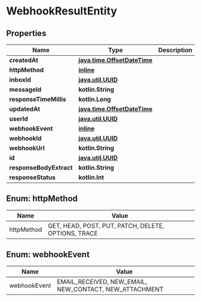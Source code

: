 
# WebhookResultEntity

## Properties
Name | Type | Description | Notes
------------ | ------------- | ------------- | -------------
**createdAt** | [**java.time.OffsetDateTime**](java.time.OffsetDateTime) |  | 
**httpMethod** | [**inline**](#HttpMethodEnum) |  | 
**inboxId** | [**java.util.UUID**](java.util.UUID) |  | 
**messageId** | **kotlin.String** |  | 
**responseTimeMillis** | **kotlin.Long** |  | 
**updatedAt** | [**java.time.OffsetDateTime**](java.time.OffsetDateTime) |  | 
**userId** | [**java.util.UUID**](java.util.UUID) |  | 
**webhookEvent** | [**inline**](#WebhookEventEnum) |  | 
**webhookId** | [**java.util.UUID**](java.util.UUID) |  | 
**webhookUrl** | **kotlin.String** |  | 
**id** | [**java.util.UUID**](java.util.UUID) |  |  [optional]
**responseBodyExtract** | **kotlin.String** |  |  [optional]
**responseStatus** | **kotlin.Int** |  |  [optional]


<a name="HttpMethodEnum"></a>
## Enum: httpMethod
Name | Value
---- | -----
httpMethod | GET, HEAD, POST, PUT, PATCH, DELETE, OPTIONS, TRACE


<a name="WebhookEventEnum"></a>
## Enum: webhookEvent
Name | Value
---- | -----
webhookEvent | EMAIL_RECEIVED, NEW_EMAIL, NEW_CONTACT, NEW_ATTACHMENT



